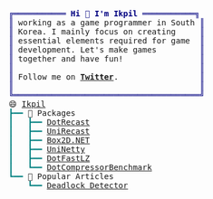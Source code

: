 <pre style="font-family:Menlo,'DejaVu Sans Mono',consolas,'Courier New',monospace"><span style="color: #000080; text-decoration-color: #000080">╔═══════════ </span><span style="color: #000080; text-decoration-color: #000080; font-weight: bold">Hi 👋 I&#x27;m Ikpil</span><span style="color: #000080; text-decoration-color: #000080"> ═══════════╗</span>
<span style="color: #000080; text-decoration-color: #000080">║</span> working as a game programmer in South <span style="color: #000080; text-decoration-color: #000080">║</span>
<span style="color: #000080; text-decoration-color: #000080">║</span> Korea. I mainly focus on creating     <span style="color: #000080; text-decoration-color: #000080">║</span>
<span style="color: #000080; text-decoration-color: #000080">║</span> essential elements required for game  <span style="color: #000080; text-decoration-color: #000080">║</span>
<span style="color: #000080; text-decoration-color: #000080">║</span> development. Let&#x27;s make games         <span style="color: #000080; text-decoration-color: #000080">║</span>
<span style="color: #000080; text-decoration-color: #000080">║</span> together and have fun!                <span style="color: #000080; text-decoration-color: #000080">║</span>
<span style="color: #000080; text-decoration-color: #000080">║</span>                                       <span style="color: #000080; text-decoration-color: #000080">║</span>
<span style="color: #000080; text-decoration-color: #000080">║</span> Follow me on <span style="font-weight: bold"><a href="https://twitter.com/ikpil">Twitter</a></span>.                 <span style="color: #000080; text-decoration-color: #000080">║</span>
<span style="color: #000080; text-decoration-color: #000080">║</span>                                       <span style="color: #000080; text-decoration-color: #000080">║</span>
<span style="color: #000080; text-decoration-color: #000080">╚═══════════════════════════════════════╝</span>
😄 <a href="https://github.com/ikpil">Ikpil</a>                      
<span style="color: #008080; text-decoration-color: #008080">┣━━ </span>🐍 Packages               
<span style="color: #008080; text-decoration-color: #008080">┃   ┣━━ </span><a href="https://github.com/ikpil/DotRecast">DotRecast</a>             
<span style="color: #008080; text-decoration-color: #008080">┃   ┣━━ </span><a href="https://github.com/ikpil/UniRecast">UniRecast</a>             
<span style="color: #008080; text-decoration-color: #008080">┃   ┣━━ </span><a href="https://github.com/ikpil/Box2D.NET">Box2D.NET</a>             
<span style="color: #008080; text-decoration-color: #008080">┃   ┣━━ </span><a href="https://github.com/ikpil/UniNetty">UniNetty</a>              
<span style="color: #008080; text-decoration-color: #008080">┃   ┣━━ </span><a href="https://github.com/ikpil/DotFastLZ">DotFastLZ</a>             
<span style="color: #008080; text-decoration-color: #008080">┃   ┗━━ </span><a href="https://github.com/ikpil/DotCompressorBenchmark">DotCompressorBenchmark</a>
<span style="color: #008080; text-decoration-color: #008080">┗━━ </span>📘 Popular Articles       
<span style="color: #008080; text-decoration-color: #008080">    ┗━━ </span><a href="https://www.ikpil.com/1348">Deadlock Detector</a>     
</pre>
